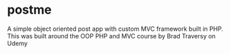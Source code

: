 # postme
A simple object oriented post app with custom MVC framework built in PHP. 
This was built around the OOP PHP and MVC course by Brad Traversy on Udemy
